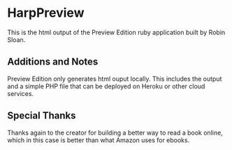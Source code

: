 # HarpPreview

This is the html output of the Preview Edition ruby application built by Robin Sloan. 

## Additions and Notes

Preview Edition only generates html ouput locally. This includes the output and a simple PHP file that can be deployed on Heroku or other cloud services.

## Special Thanks

Thanks again to the creator for building a better way to read a book online, which in this case is better than what Amazon uses for ebooks. 
